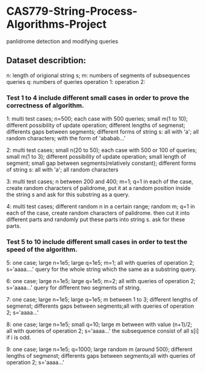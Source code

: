 # CAS779-String-Process-Algorithms-Project
panlidrome detection and modifying queries

## Dataset describtion:

n: length of origional string s;
m: numbers of segments of subsequences queries
q: numbers of queries
operation 1:
operation 2: 

### Test 1 to 4 include different small cases in order to prove the correctness of algorithm.

1: 
multi test cases; n=500; each case with 500 queries; small m(1 to 10); different possibility of update operation; different lengths of segmenst; differents gaps between segments;
different forms of string s: all with 'a'; all random characters; with the form of 'ababab...'

2:
multi test cases; small n(20 to 50); each case with 500 or 100 of queries; small m(1 to 3); different possibility of update operation; small length of segment; small gap between segments(relatively constant); 
different forms of string s: all with 'a'; all random characters

3:
multi test cases; n between 200 and 400; m=1; q=1
in each of the case, create random characters of palidrome, put it at a random position inside the string s and ask for this substring as a query.

4:
multi test cases; different random n in a certain range; random m; q=1
in each of the case, create random characters of palidrome. then cut it into different parts and randomly put these parts into string s. ask for these parts. 

### Test 5 to 10 include different small cases in order to test the speed of the algorithm.

5:
one case; large n=1e5; large q=1e5; m=1; all with queries of operation 2;
s='aaaa....'
query for the whole string which the same as a substring query.

6:
one case; large n=1e5; large q=1e5; m=2; all with queries of operation 2;
s='aaaa...'
query for different two segments of string.

7:
one case; large n=1e5; large q=1e5; m between 1 to 3; different lengths of segmenst; differents gaps between segments;all with queries of operation 2;
s='aaaa...'

8:
one case; large n=1e5; small q=10; large m between with value (n+1)/2; all with queries of operation 2;
s='aaaa...'
the subsequence consist of all s[i] if i is odd.

9:
one case; large n=1e5; q=1000; large random m (around 500); different lengths of segmenst; differents gaps between segments;all with queries of operation 2;
s='aaaa...'









